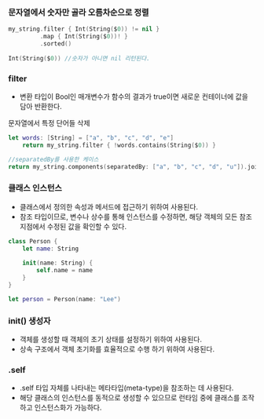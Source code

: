 ### 문자열에서 숫자만 골라 오름차순으로 정렬
```swift
my_string.filter { Int(String($0)) != nil }
         .map { Int(String($0))! }
         .sorted()
         
Int(String($0)) //숫자가 아니면 nil 리턴된다.
```
### filter
- 변환 타입이 Bool인 매개변수가 함수의 결과가 true이면 새로운 컨테이너에 값을 담아 반환한다.

문자열에서 특정 단어들 삭제
```swift
let words: [String] = ["a", "b", "c", "d", "e"]
    return my_string.filter { !words.contains(String($0)) }

//separatedBy를 사용한 케이스
return my_string.components(separatedBy: ["a", "b", "c", "d", "u"]).joined()
```
### 클래스 인스턴스
- 클래스에서 정의한 속성과 메서드에 접근하기 위하여 사용된다.
- 참조 타입이므로, 변수나 상수를 통해 인스턴스를 수정하면, 해당 객체의 모든 참조 지점에서 수정된 값을 확인할 수 있다.
```swift
class Person {
    let name: String
    
    init(name: String) {
        self.name = name
    }
}

let person = Person(name: "Lee")
```
### init() 생성자
- 객체를 생성할 때 객체의 초기 상태를 설정하기 위하여 사용된다.
- 상속 구조에서 객체 초기화를 효율적으로 수행 하기 위하여 사용된다.

### .self
- .self 타입 자체를 나타내는 메타타입(meta-type)을 참조하는 데 사용된다.
- 해당 클래스의 인스턴스를 동적으로 생성할 수 있으므로 런타임 중에 클래스를 조작하고 인스턴스화가 가능하다.
